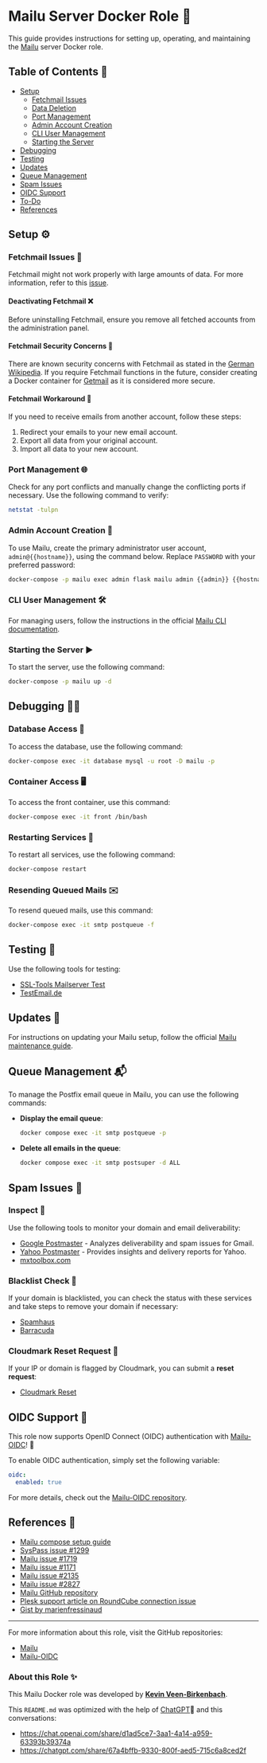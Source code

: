 # Mailu Server Docker Role 🚀

This guide provides instructions for setting up, operating, and maintaining the [Mailu](https://mailu.io/) server Docker role.

## Table of Contents 📖

- [Setup](#setup)
  - [Fetchmail Issues](#fetchmail-issues)
  - [Data Deletion](#data-deletion)
  - [Port Management](#port-management)
  - [Admin Account Creation](#admin-account-creation)
  - [CLI User Management](#cli-user-management)
  - [Starting the Server](#starting-the-server)
- [Debugging](#debugging)
- [Testing](#testing)
- [Updates](#updates)
- [Queue Management](#queue-management)
- [Spam Issues](#spam-issues)
- [OIDC Support](#oidc-support)
- [To-Do](#to-do)
- [References](#references)

## Setup ⚙️

### Fetchmail Issues 📨

Fetchmail might not work properly with large amounts of data. For more information, refer to this [issue](https://github.com/Mailu/Mailu/issues/1719).

#### Deactivating Fetchmail ❌

Before uninstalling Fetchmail, ensure you remove all fetched accounts from the administration panel.

#### Fetchmail Security Concerns 🔐

There are known security concerns with Fetchmail as stated in the [German Wikipedia](https://de.wikipedia.org/wiki/Fetchmail). If you require Fetchmail functions in the future, consider creating a Docker container for [Getmail](https://en.wikipedia.org/wiki/Getmail) as it is considered more secure.

#### Fetchmail Workaround 🔄

If you need to receive emails from another account, follow these steps:

1. Redirect your emails to your new email account.
2. Export all data from your original account.
3. Import all data to your new account.

### Port Management 🌐

Check for any port conflicts and manually change the conflicting ports if necessary. Use the following command to verify:

```bash
netstat -tulpn
```

### Admin Account Creation 👤

To use Mailu, create the primary administrator user account, `admin@{{hostname}}`, using the command below. Replace `PASSWORD` with your preferred password:

```bash
docker-compose -p mailu exec admin flask mailu admin {{admin}} {{hostname}} PASSWORD
```

### CLI User Management 🛠️

For managing users, follow the instructions in the official [Mailu CLI documentation](https://mailu.io/master/cli.html).

### Starting the Server ▶️

To start the server, use the following command:

```bash
docker-compose -p mailu up -d
```

## Debugging 🕵️‍♂️

### Database Access 📂

To access the database, use the following command:

```bash
docker-compose exec -it database mysql -u root -D mailu -p
```

### Container Access 🖥️

To access the front container, use this command:

```bash
docker-compose exec -it front /bin/bash
```

### Restarting Services 🔄

To restart all services, use the following command:

```bash
docker-compose restart
```

### Resending Queued Mails ✉️

To resend queued mails, use this command:

```bash
docker-compose exec -it smtp postqueue -f
```

## Testing 🧪

Use the following tools for testing:

- [SSL-Tools Mailserver Test](https://de.ssl-tools.net/mailservers/)
- [TestEmail.de](http://testemail.de/)

## Updates 🔄

For instructions on updating your Mailu setup, follow the official [Mailu maintenance guide](https://mailu.io/master/maintain.html).

## Queue Management 📬

To manage the Postfix email queue in Mailu, you can use the following commands:

- **Display the email queue**:

  ```bash
  docker compose exec -it smtp postqueue -p
  ```

- **Delete all emails in the queue**:

  ```bash
  docker compose exec -it smtp postsuper -d ALL
  ```

## Spam Issues 🚨

### Inspect 🔎

Use the following tools to monitor your domain and email deliverability:

- [Google Postmaster](https://postmaster.google.com/) - Analyzes deliverability and spam issues for Gmail.
- [Yahoo Postmaster](https://postmaster.yahooinc.com) - Provides insights and delivery reports for Yahoo.
- [mxtoolbox.com](https://mxtoolbox.com)

### Blacklist Check 🚫

If your domain is blacklisted, you can check the status with these services and take steps to remove your domain if necessary:

- [Spamhaus](https://check.spamhaus.org/)
- [Barracuda](https://www.barracudacentral.org/lookups)

### Cloudmark Reset Request 🔄

If your IP or domain is flagged by Cloudmark, you can submit a **reset request**:

- [Cloudmark Reset](https://csi.cloudmark.com/en/reset/)

## OIDC Support 🔐

This role now supports OpenID Connect (OIDC) authentication with [Mailu-OIDC](https://github.com/heviat/Mailu-OIDC)! 🎉

To enable OIDC authentication, simply set the following variable:

```yaml
oidc:
  enabled: true
```

For more details, check out the [Mailu-OIDC repository](https://github.com/heviat/Mailu-OIDC/tree/2024.06).

## References 🔗
- [Mailu compose setup guide](https://mailu.io/1.7/compose/setup.html)
- [SysPass issue #1299](https://github.com/nuxsmin/sysPass/issues/1299)
- [Mailu issue #1719](https://github.com/Mailu/Mailu/issues/1719)
- [Mailu issue #1171](https://github.com/Mailu/Mailu/issues/1171)
- [Mailu issue #2135](https://github.com/Mailu/Mailu/issues/2135)
- [Mailu issue #2827](https://github.com/Mailu/Mailu/issues/2827)
- [Mailu GitHub repository](https://github.com/Mailu/Mailu)
- [Plesk support article on RoundCube connection issue](https://support.plesk.com/hc/en-us/articles/115001264814-Unable-to-log-into-RoundCube-Connection-to-storage-server-failed)
- [Gist by marienfressinaud](https://gist.github.com/marienfressinaud/f284a59b18aad395eb0de2d22836ae6b)

---

For more information about this role, visit the GitHub repositories:
- [Mailu](https://github.com/kevinveenbirkenbach/cymais/tree/master/roles/docker-mailu)
- [Mailu-OIDC](https://github.com/heviat/Mailu-OIDC)

### About this Role ✨

This Mailu Docker role was developed by **[Kevin Veen-Birkenbach](https://veen.world)**.

This `README.md` was optimized with the help of [ChatGPT](https://chat.openai.com)🚀 and this conversations: 

- https://chat.openai.com/share/d1ad5ce7-3aa1-4a14-a959-63393b39374a
- https://chatgpt.com/share/67a4bffb-9330-800f-aed5-715c6a8ced2f